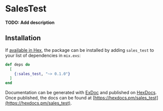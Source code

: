 # SalesTest

**TODO: Add description**

## Installation

If [available in Hex](https://hex.pm/docs/publish), the package can be installed
by adding `sales_test` to your list of dependencies in `mix.exs`:

```elixir
def deps do
  [
    {:sales_test, "~> 0.1.0"}
  ]
end
```

Documentation can be generated with [ExDoc](https://github.com/elixir-lang/ex_doc)
and published on [HexDocs](https://hexdocs.pm). Once published, the docs can
be found at [https://hexdocs.pm/sales_test](https://hexdocs.pm/sales_test).

